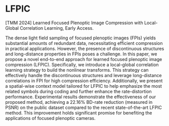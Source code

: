 # LFPIC
[TMM 2024] Learned Focused Plenoptic Image Compression with Local-Global Correlation Learning, Early Access.

The dense light field sampling of focused plenoptic images (FPIs) yields substantial amounts of redundant data, necessitating efficient compression in practical applications. However, the presence of discontinuous structures and long-distance
properties in FPIs poses a challenge. In this paper, we propose a novel end-to-end approach for learned focused plenoptic image compression (LFPIC). Specifically, we introduce a local-global correlation learning strategy to build the nonlinear transforms.
This strategy can effectively handle the discontinuous structures and leverage long-distance correlations in FPI for high compression efficiency. Additionally, we present a spatial-wise context model tailored for LFPIC to help emphasize the most related symbols during coding and further enhance the rate-distortion performance. Experimental results demonstrate the effectiveness of our proposed method, achieving a 22.16% BD-rate reduction (measured in PSNR) on the public dataset compared to the recent state-of-the-art LFPIC method. This improvement holds significant promise for benefiting the applications of focused plenoptic cameras. 

